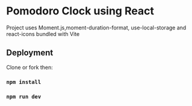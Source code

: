 # Pomodoro Clock using React

Project uses Moment.js,moment-duration-format, use-local-storage and react-icons bundled with Vite

## Deployment

Clone or fork then:

### `npm install`
### `npm run dev`